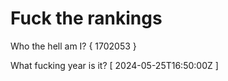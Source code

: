 # Fuck the rankings

Who the hell am I?
{ 1702053 }

What fucking year is it?
[ 2024-05-25T16:50:00Z ]
